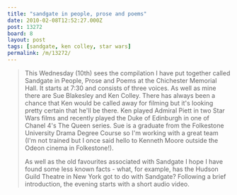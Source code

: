 ```yaml
---
title: "sandgate in people, prose and poems"
date: 2010-02-08T12:52:27.000Z
post: 13272
board: 8
layout: post
tags: [sandgate, ken colley, star wars]
permalink: /m/13272/
---
```

<blockquote>This Wednesday (10th) sees the compilation I have put together called Sandgate in People, Prose and Poems at the Chichester Memorial Hall. It starts at 7:30 and consists of three voices. As well as mine there are Sue Blakesley and Ken Colley. There has always been a chance that Ken would be called away for filming but it's looking pretty certain that he'll be there. Ken played Admiral Piett in two Star Wars films and recently played the Duke of Edinburgh in one of Chanel 4's The Queen series. Sue is a graduate from the Folkestone University  Drama Degree Course so I'm working with a great team (I'm not trained but I once said hello to Kenneth Moore outside the Odeon cinema in Folkestone!).

As well as the old favourites associated with Sandgate I hope I have found some less known facts - what, for example, has the Hudson Guild Theatre in New York got to do with Sandgate? Following a brief introduction, the evening starts with a short audio video.</blockquote>
